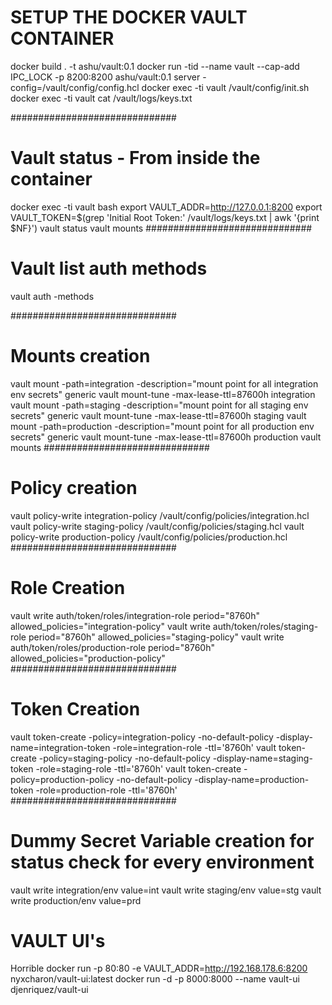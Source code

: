 # SETUP THE DOCKER VAULT CONTAINER
docker build . -t ashu/vault:0.1
docker run -tid --name vault --cap-add IPC_LOCK -p 8200:8200 ashu/vault:0.1 server -config=/vault/config/config.hcl
docker exec -ti vault /vault/config/init.sh
docker exec -ti vault cat /vault/logs/keys.txt

##############################
# Vault status - From inside the container
docker exec -ti vault bash
export VAULT_ADDR=http://127.0.0.1:8200
export VAULT_TOKEN=$(grep 'Initial Root Token:' /vault/logs/keys.txt | awk '{print $NF}')
vault status
vault mounts
##############################
# Vault list auth methods
vault auth -methods

##############################
# Mounts creation
vault mount -path=integration -description="mount point for all integration env secrets" generic
vault mount-tune -max-lease-ttl=87600h integration
vault mount -path=staging -description="mount point for all staging env secrets" generic
vault mount-tune -max-lease-ttl=87600h staging
vault mount -path=production -description="mount point for all production env secrets" generic
vault mount-tune -max-lease-ttl=87600h production
vault mounts
##############################
# Policy creation
vault policy-write integration-policy /vault/config/policies/integration.hcl
vault policy-write staging-policy /vault/config/policies/staging.hcl
vault policy-write production-policy /vault/config/policies/production.hcl
##############################
# Role Creation
vault write auth/token/roles/integration-role period="8760h" allowed_policies="integration-policy"
vault write auth/token/roles/staging-role period="8760h" allowed_policies="staging-policy"
vault write auth/token/roles/production-role period="8760h" allowed_policies="production-policy"
##############################
# Token Creation
vault token-create -policy=integration-policy -no-default-policy -display-name=integration-token -role=integration-role  -ttl='8760h'
vault token-create -policy=staging-policy -no-default-policy -display-name=staging-token -role=staging-role  -ttl='8760h'
vault token-create -policy=production-policy -no-default-policy -display-name=production-token -role=production-role  -ttl='8760h'
##############################
# Dummy Secret Variable creation for status check for every environment
vault write integration/env value=int
vault write staging/env value=stg
vault write production/env value=prd













# VAULT UI's
Horrible
docker run -p 80:80 -e VAULT_ADDR=http://192.168.178.6:8200 nyxcharon/vault-ui:latest
docker run -d -p 8000:8000 --name vault-ui djenriquez/vault-ui
